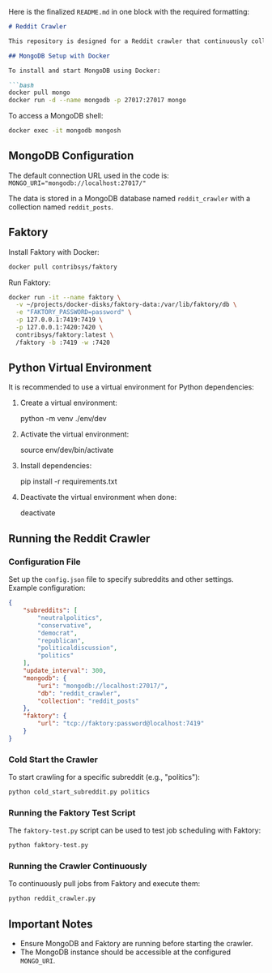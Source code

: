 Here is the finalized `README.md` in one block with the required formatting:

```markdown
# Reddit Crawler

This repository is designed for a Reddit crawler that continuously collects posts and comments from specified subreddits. It follows a similar pattern to a 4chan crawler setup, utilizing MongoDB for data storage and Faktory for job scheduling.

## MongoDB Setup with Docker

To install and start MongoDB using Docker:

```bash
docker pull mongo
docker run -d --name mongodb -p 27017:27017 mongo
```

To access a MongoDB shell:

```bash
docker exec -it mongodb mongosh
```

## MongoDB Configuration

The default connection URL used in the code is:
`MONGO_URI="mongodb://localhost:27017/"`

The data is stored in a MongoDB database named `reddit_crawler` with a collection named `reddit_posts`.

## Faktory

Install Faktory with Docker:

```bash
docker pull contribsys/faktory
```

Run Faktory:

```bash
docker run -it --name faktory \
  -v ~/projects/docker-disks/faktory-data:/var/lib/faktory/db \
  -e "FAKTORY_PASSWORD=password" \
  -p 127.0.0.1:7419:7419 \
  -p 127.0.0.1:7420:7420 \
  contribsys/faktory:latest \
  /faktory -b :7419 -w :7420
```

## Python Virtual Environment

It is recommended to use a virtual environment for Python dependencies:

1. Create a virtual environment:

   python -m venv ./env/dev


2. Activate the virtual environment:

   source env/dev/bin/activate


3. Install dependencies:

   pip install -r requirements.txt


4. Deactivate the virtual environment when done:

   deactivate
   

## Running the Reddit Crawler

### Configuration File

Set up the `config.json` file to specify subreddits and other settings. Example configuration:

```json
{
    "subreddits": [
        "neutralpolitics",
        "conservative",
        "democrat",
        "republican",
        "politicaldiscussion",
        "politics"
    ],
    "update_interval": 300,
    "mongodb": {
        "uri": "mongodb://localhost:27017/",
        "db": "reddit_crawler",
        "collection": "reddit_posts"
    },
    "faktory": {
        "url": "tcp://faktory:password@localhost:7419"
    }
}
```

### Cold Start the Crawler

To start crawling for a specific subreddit (e.g., "politics"):

```bash
python cold_start_subreddit.py politics
```

### Running the Faktory Test Script

The `faktory-test.py` script can be used to test job scheduling with Faktory:

```bash
python faktory-test.py
```

### Running the Crawler Continuously

To continuously pull jobs from Faktory and execute them:

```bash
python reddit_crawler.py
```

## Important Notes

- Ensure MongoDB and Faktory are running before starting the crawler.
- The MongoDB instance should be accessible at the configured `MONGO_URI`.
